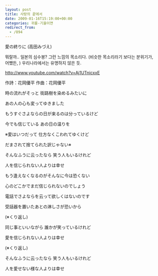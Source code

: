 ```yaml
---
layout: post
title: 사랑의 끝에서
date: 2009-01-16T15:19:00+00:00
categories: 귀를-기울이면
redirect_from:
  - /894
---
```


愛の終りに (高田みづえ)

뭐랄까.. 일본의 심수봉? 그런 느낌의 목소리다. (비슷한 목소리라기 보다는 분위기가, 어쨌든, ) 우리나라에서는 유명하지 않은 듯.

<a href="http://www.youtube.com/watch?v=Aj1UTnicxxE" target="_blank">http://www.youtube.com/watch?v=Aj1UTnicxxE</a>

<p >作詩：花岡優平 作曲：花岡優平

 

<p >時の流れがそっと 街路樹を染めるみたいに

あの人の心も変ってゆきました

もうすぐさよならの日が来るのは分っているけど

今でも信じている あの日の温りを

※愛はいつだって 仕方なくこわれてゆくけど

だまされて捨てられた訳じゃない※

そんなふうに云ったなら 笑う人もいるけれど

人を信じられない人よりは幸せ

もう逢えなくなるのがそんなに今は恐くない

心のどこかでまだ信じられないのでしょう

電話でさよならを云って欲しくはないのです

受話器を置いたあとの淋しさが恐いから

(※くり返し)

同じ事といいながら 誰かが笑っているけれど

愛を信じられない人よりは幸せ

(※くり返し)

そんなふうに云ったなら 笑う人もいるけれど

人を愛せない様な人よりは幸せ
